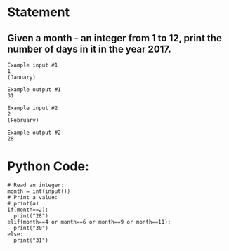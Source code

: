 # Statement
## Given a month - an integer from 1 to 12, print the number of days in it in the year 2017.

```
Example input #1
1
(January)

Example output #1
31

Example input #2
2
(February)

Example output #2
28
```
# Python Code:

```
# Read an integer:
month = int(input())
# Print a value:
# print(a)
if(month==2):
  print("28")
elif(month==4 or month==6 or month==9 or month==11):
  print("30")
else:
  print("31")
  
```
